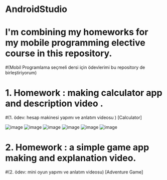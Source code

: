 # AndroidStudio
# I'm combining my homeworks for my mobile programming elective course in this repository.
#(Mobil Programlama seçmeli dersi için  ödevlerimi bu repository de birleştiriyorum)
# 1. Homework : making calculator app and description video .
#(1. ödev: hesap makinesi yapımı ve anlatım videosu ) [Calculator]

![image](https://user-images.githubusercontent.com/108748961/236159425-804ee93f-c8af-4421-9539-d0c697cd0d71.png)
![image](https://user-images.githubusercontent.com/108748961/236159478-252432d0-18f2-4cff-ad83-b8b0efb56a0a.png)
![image](https://user-images.githubusercontent.com/108748961/236159520-dd8f1ebf-82d2-4c90-abd2-f9d4b011c820.png)
![image](https://user-images.githubusercontent.com/108748961/236159572-8f87711a-ff57-48af-919e-3eb014a6ee90.png)
![image](https://user-images.githubusercontent.com/108748961/236159642-452699b3-97cf-4d2c-ab76-56bf93007962.png)
![image](https://user-images.githubusercontent.com/108748961/236159687-810cc4fa-2396-432b-9ce9-d171e316bd7b.png)


# 2. Homework : a simple game app making and explanation video.
#(2. ödev: mini oyun yapımı ve anlatım videosu) [Adventure Game]



